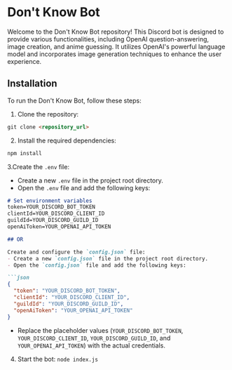 # Don't Know Bot

Welcome to the Don't Know Bot repository! This Discord bot is designed to provide various functionalities, including OpenAI question-answering, image creation, and anime guessing. It utilizes OpenAI's powerful language model and incorporates image generation techniques to enhance the user experience.

## Installation

To run the Don't Know Bot, follow these steps:

1. Clone the repository:

```markdown
git clone <repository_url>
```

2. Install the required dependencies:

```markdown
npm install
```

3.Create the `.env` file:
- Create a new `.env` file in the project root directory.
- Open the `.env` file and add the following keys:

```markdown
# Set environment variables
token=YOUR_DISCORD_BOT_TOKEN
clientId=YOUR_DISCORD_CLIENT_ID
guildId=YOUR_DISCORD_GUILD_ID
openAiToken=YOUR_OPENAI_API_TOKEN

## OR 

Create and configure the `config.json` file:
- Create a new `config.json` file in the project root directory.
- Open the `config.json` file and add the following keys:

```json
{
  "token": "YOUR_DISCORD_BOT_TOKEN",
  "clientId": "YOUR_DISCORD_CLIENT_ID",
  "guildId": "YOUR_DISCORD_GUILD_ID",
  "openAiToken": "YOUR_OPENAI_API_TOKEN"
}
```

- Replace the placeholder values (`YOUR_DISCORD_BOT_TOKEN`, `YOUR_DISCORD_CLIENT_ID`, `YOUR_DISCORD_GUILD_ID`, and `YOUR_OPENAI_API_TOKEN`) with the actual credentials.

4. Start the bot: `node index.js`

